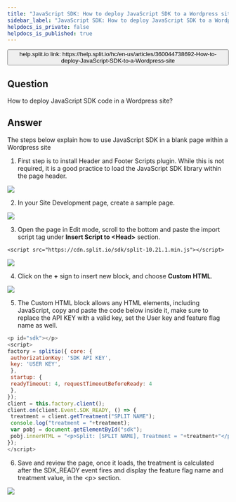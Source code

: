 ```yaml
---
title: "JavaScript SDK: How to deploy JavaScript SDK to a Wordpress site?"
sidebar_label: "JavaScript SDK: How to deploy JavaScript SDK to a Wordpress site?"
helpdocs_is_private: false
helpdocs_is_published: true
---
```


<p>
  <button style={{borderRadius:'8px', border:'1px', fontFamily:'Courier New', fontWeight:'800', textAlign:'left'}}> help.split.io link: https://help.split.io/hc/en-us/articles/360044738692-How-to-deploy-JavaScript-SDK-to-a-Wordpress-site </button>
</p>

## Question

How to deploy JavaScript SDK code in a Wordpress site?

## Answer

The steps below explain how to use JavaScript SDK in a blank page within a Wordpress site

1. First step is to install Header and Footer Scripts plugin. While this is not required, it is a good practice to load the JavaScript SDK library within the page header.

![](https://help.split.io/hc/article_attachments/360060037831/Screen_Shot_2020-06-18_at_11.25.35_AM.png)

2. In your Site Development page, create a sample page.

![](https://help.split.io/hc/article_attachments/360060038051/Screen_Shot_2020-06-18_at_11.34.28_AM.png)

3. Open the page in Edit mode, scroll to the bottom and paste the import script tag under **Insert Script to \<Head\>** section.

```
<script src="https://cdn.split.io/sdk/split-10.21.1.min.js"></script>
```

![](https://help.split.io/hc/article_attachments/360060038491/Screen_Shot_2020-06-18_at_1.37.15_PM.png)

4. Click on the **+** sign to insert new block, and choose **Custom HTML**.

![](https://help.split.io/hc/article_attachments/360059871812/Screen_Shot_2020-06-18_at_11.54.52_AM.png)

5. The Custom HTML block allows any HTML elements, including JavaScript, copy and paste the code below inside it, make sure to replace the API KEY with a valid key, set the User key and feature flag name as well.

```javascript
<p id="sdk"></p>
<script>
factory = splitio({ core: {
 authorizationKey: 'SDK API KEY',
 key: 'USER KEY',
 },
 startup: {
 readyTimeout: 4, requestTimeoutBeforeReady: 4
 },
});
client = this.factory.client();
client.on(client.Event.SDK_READY, () => {
 treatment = client.getTreatment("SPLIT NAME");
 console.log("treatment = "+treatment);
 var pobj = document.getElementById("sdk");
 pobj.innerHTML = "<p>Split: [SPLIT NAME], Treatment = "+treatment+"</p>";
});
</script>
```

6. Save and review the page, once it loads, the treatment is calculated after the SDK_READY event fires and display the feature flag name and treatment value, in the \<p\> section.

![](https://help.split.io/hc/article_attachments/360060039131/Screen_Shot_2020-06-18_at_1.43.36_PM.png)